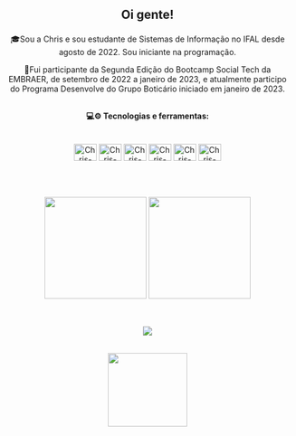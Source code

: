 ## <p align="center">Oi gente!</p>
<p align="center">🎓Sou a Chris e sou estudante de Sistemas de Informação no IFAL desde agosto de 2022. Sou iniciante na programação.</p>
<p align="center">🚀Fui participante da Segunda Edição do Bootcamp Social Tech da EMBRAER, de setembro de 2022 a janeiro de 2023, e atualmente participo do Programa Desenvolve do Grupo Boticário iniciado em janeiro de 2023.</p>


##
<div style="display: inline_block;" align="center">
<h4><p align="center">💻⚙ Tecnologias e ferramentas:</p></h4><br>
  <img align="center" height="30" width="40" alt="Chris-PY" src="https://cdn.jsdelivr.net/gh/devicons/devicon/icons/python/python-original.svg">
  <img align="center" height="30" width="40" alt="Chris-JavaScript" src="https://cdn.jsdelivr.net/gh/devicons/devicon/icons/javascript/javascript-original.svg">
  <img <img align="center" height="30" width="40" alt="Chris-NodeJS" src="https://cdn.jsdelivr.net/gh/devicons/devicon/icons/nodejs/nodejs-original.svg">
  <img align="center" height="30" width="40" alt="Chris-Html5" src="https://cdn.jsdelivr.net/gh/devicons/devicon/icons/html5/html5-original.svg">
  <img align="center" height="30" width="40" alt="Chris-CSS3" src="https://cdn.jsdelivr.net/gh/devicons/devicon/icons/css3/css3-original.svg">
  <img align="center" height="30" width="40" alt="Chris-Flutter" src="https://cdn.jsdelivr.net/gh/devicons/devicon/icons/flutter/flutter-original.svg">
</div><br>

##

<div align="center"><br>
  <img height=180em src=https://github-readme-stats.vercel.app/api?username=chrixtianny&show_icons=true&theme=outrun>
  <img height=180em src=https://github-readme-stats.vercel.app/api/top-langs/?username=chrixtianny&layout=compact&theme=outrun>
</div>

##

<br>
<div align="center">
<a href="https://www.linkedin.com/in/christianny-silva-dos-santos-76910969/"><img src="https://img.shields.io/badge/LinkedIn-0077B5?style=for-the-badge&logo=linkedin&logoColor=white">
<br>
</div>
<br>
<p align="center"><img  height=130 width=140 src="https://cdn.discordapp.com/attachments/835323095451303936/1069859193764446209/giphy.gif"></p>
